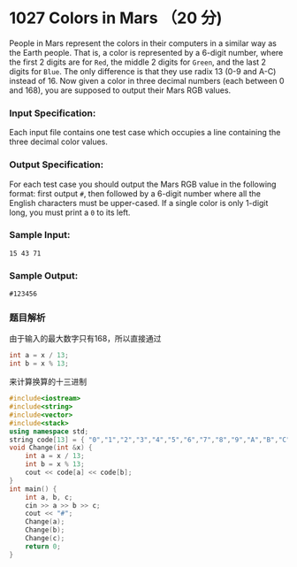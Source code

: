 # 1027 Colors in Mars （20 分)

People in Mars represent the colors in their computers in a similar way as the Earth people. That is, a color is represented by a 6-digit number, where the first 2 digits are for `Red`, the middle 2 digits for `Green`, and the last 2 digits for `Blue`. The only difference is that they use radix 13 (0-9 and A-C) instead of 16. Now given a color in three decimal numbers (each between 0 and 168), you are supposed to output their Mars RGB values.

### Input Specification:

Each input file contains one test case which occupies a line containing the three decimal color values.

### Output Specification:

For each test case you should output the Mars RGB value in the following format: first output `#`, then followed by a 6-digit number where all the English characters must be upper-cased. If a single color is only 1-digit long, you must print a `0` to its left.

### Sample Input:

    15 43 71
    

### Sample Output:

    #123456

### 题目解析

由于输入的最大数字只有168，所以直接通过
```C++
int a = x / 13;
int b = x % 13;
```
来计算换算的十三进制

```C++
#include<iostream>
#include<string>
#include<vector>
#include<stack>
using namespace std;
string code[13] = { "0","1","2","3","4","5","6","7","8","9","A","B","C" };
void Change(int &x) {
	int a = x / 13;
	int b = x % 13;
	cout << code[a] << code[b];
}
int main() {
	int a, b, c;
	cin >> a >> b >> c;
	cout << "#";
	Change(a);
	Change(b);
	Change(c);
	return 0;
}
```